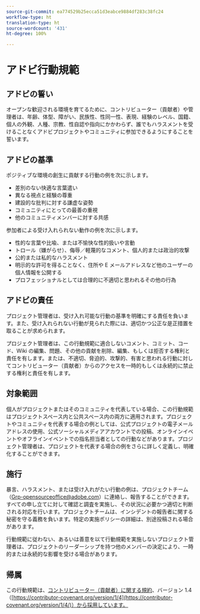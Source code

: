 ```yaml
---
source-git-commit: ea774529b25ecca51d3eabce9884df283c38fc24
workflow-type: ht
translation-type: ht
source-wordcount: '431'
ht-degree: 100%

---
```

# アドビ行動規範

## アドビの誓い

オープンな歓迎される環境を育てるために、コントリビューター（貢献者）や管理者は、年齢、体型、障がい、民族性、性同一性、表現、経験のレベル、国籍、個人の外観、人種、宗教、性自認や指向にかかわらず、誰でもハラスメントを受けることなくアドビプロジェクトやコミュニティに参加できるようにすることを誓います。

## アドビの基準

ポジティブな環境の創生に貢献する行動の例を次に示します。

* 差別のない快適な言葉遣い
* 異なる視点と経験の尊重
* 建設的な批判に対する謙虚な姿勢
* コミュニティにとっての最善の重視
* 他のコミュニティメンバーに対する共感

参加者による受け入れられない動作の例を次に示します。

* 性的な言葉や比喩、または不愉快な性的扱いや言動
* トロール（嫌がらせ）、侮辱／軽蔑的なコメント、個人的または政治的攻撃
* 公的または私的なハラスメント
* 明示的な許可を得ることなく、住所や E メールアドレスなど他のユーザーの個人情報を公開する
* プロフェッショナルとしては合理的に不適切と思われるその他の行為

## アドビの責任

プロジェクト管理者は、受け入れ可能な行動の基準を明確にする責任を負います。また、受け入れられない行動が見られた際には、適切かつ公正な是正措置を取ることが求められます。

プロジェクト管理者は、この行動規範に適合しないコメント、コミット、コード、Wiki の編集、問題、その他の貢献を削除、編集、もしくは拒否する権利と責任を有します。または、不適切、脅迫的、攻撃的、有害と思われる行動に対してコントリビューター（貢献者）からのアクセスを一時的もしくは永続的に禁止する権利と責任を有します。

## 対象範囲

個人がプロジェクトまたはそのコミュニティを代表している場合、この行動規範はプロジェクトスペース内と公共スペース内の両方に適用されます。プロジェクトやコミュニティを代表する場合の例としては、公式プロジェクトの電子メールアドレスの使用、公式ソーシャルメディアアカウントでの投稿、オンラインイベントやオフラインイベントでの指名担当者としての行動などがあります。プロジェクト管理者は、プロジェクトを代表する場合の例をさらに詳しく定義し、明確化することができます。

## 施行

暴言、ハラスメント、または受け入れがたい行動の例は、プロジェクトチーム（Grp-opensourceoffice@adobe.com）に連絡し、報告することができます。すべての申し立てに対して確認と調査を実施し、その状況に必要かつ適切と判断される対応を行います。プロジェクトチームは、インシデントの報告者に関する秘密を守る義務を負います。特定の実施ポリシーの詳細は、別途投稿される場合があります。

行動規範に従わない、あるいは善意を以て行動規範を実施しないプロジェクト管理者は、プロジェクトのリーダーシップを持つ他のメンバーの決定により、一時的または永続的な影響を受ける場合があります。

## 帰属

この行動規範は、[コントリビューター（貢献者）に関する規約](https://contributor-covenant.org)、バージョン 1.4（[https://contributor-covenant.org/version/1/4](https://contributor-covenant.org/version/1/4/)）から採用しています。
